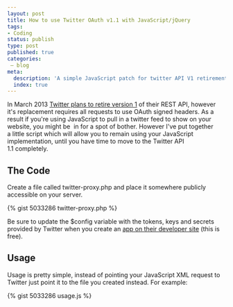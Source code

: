 ```yaml
---
layout: post
title: How to use Twitter OAuth v1.1 with JavaScript/jQuery
tags:
- Coding
status: publish
type: post
published: true
categories:
 – blog
meta:
  description: 'A simple JavaScript patch for twitter API V1 retirement issue.'
  index: true
---
```

In March 2013 [Twitter plans to retire version 1](https://dev.twitter.com/blog/planning-for-api-v1-retirement) of their REST API, however it's replacement requires all requests to use OAuth signed headers. As a result if you're using JavaScript to pull in a twitter feed to show on your website, you might be  in for a spot of bother. However I've put together a little script which will allow you to remain using your JavaScript implementation, until you have time to move to the Twitter API 1.1 completely.

## The Code

Create a file called twitter-proxy.php and place it somewhere publicly accessible on your server.

{% gist 5033286 twitter-proxy.php %}

Be sure to update the $config variable with the tokens, keys and secrets provided by Twitter when you create an [app on their developer site](https://dev.twitter.com/apps) (this is free).

## Usage

Usage is pretty simple, instead of pointing your JavaScript XML request to Twitter just point it to the file you created instead. For example:

{% gist 5033286 usage.js %}
